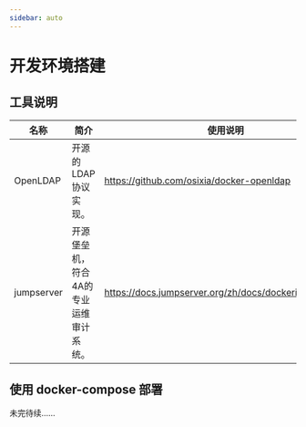 ```yaml
---
sidebar: auto
---
```

# 开发环境搭建

## 工具说明

|名称|简介|使用说明|
|---|---|---|
|OpenLDAP|开源的LDAP协议实现。|https://github.com/osixia/docker-openldap|
|jumpserver|开源堡垒机，符合4A的专业运维审计系统。|https://docs.jumpserver.org/zh/docs/dockerinstall.html#|

## 使用 docker-compose 部署

未完待续……